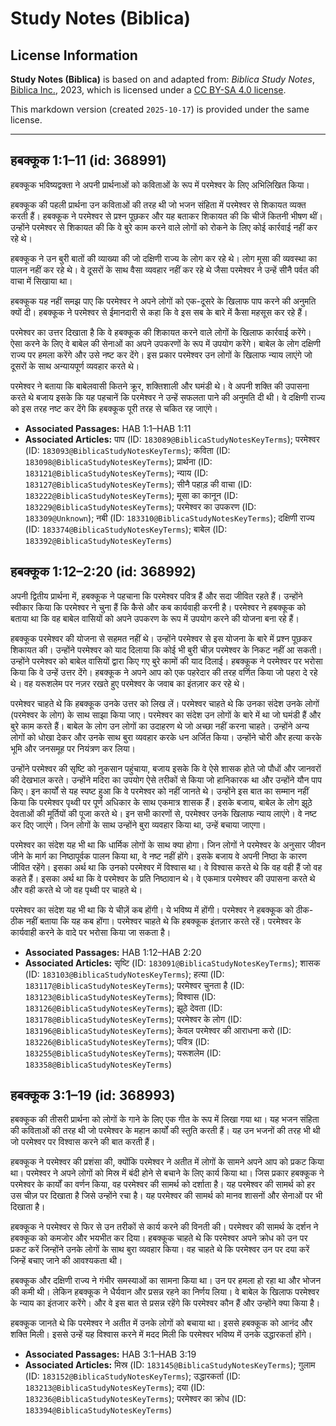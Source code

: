 # Study Notes (Biblica)

## License Information

**Study Notes (Biblica)** is based on and adapted from: _Biblica Study Notes_, [Biblica Inc.](https://www.biblica.com/), 2023, which is licensed under a [CC BY-SA 4.0 license](https://creativecommons.org/licenses/by-sa/4.0/legalcode.en).

This markdown version (created `2025-10-17`) is provided under the same license.



--------------------------------

## हबक्कूक 1:1–11 (id: 368991)

हबक्कूक भविष्यद्वक्ता ने अपनी प्रार्थनाओं को कविताओं के रूप में परमेश्वर के लिए अभिलिखित किया।

हबक्कूक की पहली प्रार्थना उन कविताओं की तरह थी जो भजन संहिता में परमेश्वर से शिकायत व्यक्त करती हैं। हबक्कूक ने परमेश्वर से प्रश्न पूछकर और यह बताकर शिकायत की कि चीजें कितनी भीषण थीं। उन्होंने परमेश्वर से शिकायत की कि वे बुरे काम करने वाले लोगों को रोकने के लिए कोई कार्रवाई नहीं कर रहे थे।

हबक्कूक ने उन बुरी बातों की व्याख्या की जो दक्षिणी राज्य के लोग कर रहे थे। लोग मूसा की व्यवस्था का पालन नहीं कर रहे थे। वे दूसरों के साथ वैसा व्यवहार नहीं कर रहे थे जैसा परमेश्वर ने उन्हें सीनै पर्वत की वाचा में सिखाया था।

हबक्कूक यह नहीं समझ पाए कि परमेश्वर ने अपने लोगों को एक\-दूसरे के खिलाफ पाप करने की अनुमति क्यों दी। हबक्कूक ने परमेश्वर से ईमानदारी से कहा कि वे इस सब के बारे में कैसा महसूस कर रहे हैं।

परमेश्वर का उत्तर दिखाता है कि वे हबक्कूक की शिकायत करने वाले लोगों के खिलाफ कार्रवाई करेंगे। ऐसा करने के लिए वे बाबेल की सेनाओं का अपने उपकरणों के रूप में उपयोग करेंगे। बाबेल के लोग दक्षिणी राज्य पर हमला करेंगे और उसे नष्ट कर देंगे। इस प्रकार परमेश्वर उन लोगों के खिलाफ न्याय लाएंगे जो दूसरों के साथ अन्यायपूर्ण व्यवहार करते थे।

परमेश्वर ने बताया कि बाबेलवासी कितने क्रूर, शक्तिशाली और घमंडी थे। वे अपनी शक्ति की उपासना करते थे बजाय इसके कि यह पहचानें कि परमेश्वर ने उन्हें सफलता पाने की अनुमति दी थी। वे दक्षिणी राज्य को इस तरह नष्ट कर देंगे कि हबक्कूक पूरी तरह से चकित रह जाएंगे।

* **Associated Passages:** HAB 1:1–HAB 1:11
* **Associated Articles:** पाप (ID: `183089@BiblicaStudyNotesKeyTerms`); परमेश्वर (ID: `183093@BiblicaStudyNotesKeyTerms`); कविता (ID: `183098@BiblicaStudyNotesKeyTerms`); प्रार्थना (ID: `183121@BiblicaStudyNotesKeyTerms`); न्याय  (ID: `183127@BiblicaStudyNotesKeyTerms`); सीनै पहाड़ की वाचा (ID: `183222@BiblicaStudyNotesKeyTerms`); मूसा का कानून (ID: `183229@BiblicaStudyNotesKeyTerms`); परमेश्वर का उपकरण (ID: `183309@Unknown`); नबी (ID: `183310@BiblicaStudyNotesKeyTerms`); दक्षिणी राज्य (ID: `183374@BiblicaStudyNotesKeyTerms`); बाबेल  (ID: `183392@BiblicaStudyNotesKeyTerms`)

## हबक्कूक 1:12–2:20 (id: 368992)

अपनी द्वितीय प्रार्थना में, हबक्कूक ने पहचाना कि परमेश्वर पवित्र हैं और सदा जीवित रहते हैं। उन्होंने स्वीकार किया कि परमेश्वर ने चुना हैं कि कैसे और कब कार्यवाही करनी है। परमेश्वर ने हबक्कूक को बताया था कि वह बाबेल वासियों को अपने उपकरण के रूप में उपयोग करने की योजना बना रहे हैं।

हबक्कूक परमेश्वर की योजना से सहमत नहीं थे। उन्होंने परमेश्वर से इस योजना के बारे में प्रश्न पूछकर शिकायत की। उन्होंने परमेश्वर को याद दिलाया कि कोई भी बुरी चीज़ परमेश्वर के निकट नहीं आ सकती। उन्होंने परमेश्वर को बाबेल वासियों द्वारा किए गए बुरे कामों की याद दिलाई। हबक्कूक ने परमेश्वर पर भरोसा किया कि वे उन्हें उत्तर देंगे। हबक्कूक ने अपने आप को एक पहरेदार की तरह वर्णित किया जो पहरा दे रहे थे। वह यरूशलेम पर नज़र रखते हुए परमेश्‍वर के जवाब का इंतज़ार कर रहे थे।

परमेश्वर चाहते थे कि हबक्कूक उनके उत्तर को लिख लें। परमेश्वर चाहते थे कि उनका संदेश उनके लोगों (परमेश्वर के लोग) के साथ साझा किया जाए। परमेश्वर का संदेश उन लोगों के बारे में था जो घमंडी हैं और बुरे काम करते हैं। बाबेल के लोग उन लोगों का उदाहरण थे जो अच्छा नहीं करना चाहते। उन्होंने अन्य लोगों को धोखा देकर और उनके साथ बुरा व्यवहार करके धन अर्जित किया। उन्होंने चोरी और हत्या करके भूमि और जनसमूह पर नियंत्रण कर लिया।

उन्होंने परमेश्वर की सृष्टि को नुकसान पहुंचाया, बजाय इसके कि वे ऐसे शासक होते जो पौधों और जानवरों की देखभाल करते। उन्होंने मदिरा का उपयोग ऐसे तरीकों से किया जो हानिकारक था और उन्होंने यौन पाप किए। इन कार्यों से यह स्पष्ट हुआ कि वे परमेश्वर को नहीं जानते थे। उन्होंने इस बात का सम्मान नहीं किया कि परमेश्वर पृथ्वी पर पूर्ण अधिकार के साथ एकमात्र शासक हैं। इसके बजाय, बाबेल के लोग झूठे देवताओं की मूर्तियों की पूजा करते थे। इन सभी कारणों से, परमेश्वर उनके खिलाफ न्याय लाएंगे। वे नष्ट कर दिए जाएंगे। जिन लोगों के साथ उन्होंने बुरा व्यवहार किया था, उन्हें बचाया जाएगा।

परमेश्वर का संदेश यह भी था कि धार्मिक लोगों के साथ क्या होगा। जिन लोगों ने परमेश्वर के अनुसार जीवन जीने के मार्ग का निष्ठापूर्वक पालन किया था, वे नष्ट नहीं होंगे। इसके बजाय वे अपनी निष्ठा के कारण जीवित रहेंगे। इसका अर्थ था कि उनको परमेश्वर में विश्वास था। वे विश्वास करते थे कि वह वही हैं जो वह कहते हैं। इसका अर्थ था कि वे परमेश्वर के प्रति निष्ठावान थे। वे एकमात्र परमेश्वर की उपासना करते थे और वही करते थे जो वह पृथ्वी पर चाहते थे।

परमेश्वर का संदेश यह भी था कि ये चीज़ें कब होंगी। ये भविष्य में होंगी। परमेश्वर ने हबक्कूक को ठीक\-ठीक नहीं बताया कि यह कब होंगा। परमेश्वर चाहते थे कि हबक्कूक इंतज़ार करते रहें। परमेश्‍वर के कार्यवाही करने के वादे पर भरोसा किया जा सकता है।

* **Associated Passages:** HAB 1:12–HAB 2:20
* **Associated Articles:** सृष्टि (ID: `183091@BiblicaStudyNotesKeyTerms`); शासक (ID: `183103@BiblicaStudyNotesKeyTerms`); हत्या (ID: `183117@BiblicaStudyNotesKeyTerms`); परमेश्वर चुनता है (ID: `183123@BiblicaStudyNotesKeyTerms`); विश्वास (ID: `183126@BiblicaStudyNotesKeyTerms`); झूठे देवता (ID: `183178@BiblicaStudyNotesKeyTerms`); परमेश्वर के लोग  (ID: `183196@BiblicaStudyNotesKeyTerms`); केवल परमेश्वर की आराधना करो (ID: `183226@BiblicaStudyNotesKeyTerms`); पवित्र (ID: `183255@BiblicaStudyNotesKeyTerms`); यरूशलेम (ID: `183358@BiblicaStudyNotesKeyTerms`)

## हबक्कूक 3:1–19 (id: 368993)

हबक्कूक की तीसरी प्रार्थना को लोगों के गाने के लिए एक गीत के रूप में लिखा गया था। यह भजन संहिता की कविताओं की तरह थी जो परमेश्वर के महान कार्यों की स्तुति करती हैं। यह उन भजनों की तरह भी थी जो परमेश्वर पर विश्वास करने की बात करती हैं।

हबक्कूक ने परमेश्वर की प्रशंसा की, क्योंकि परमेश्वर ने अतीत में लोगों के सामने अपने आप को प्रकट किया था। परमेश्वर ने अपने लोगों को मिस्र में बंदी होने से बचाने के लिए कार्य किया था। जिस प्रकार हबक्कूक ने परमेश्वर के कार्यों का वर्णन किया, वह परमेश्वर की सामर्थ को दर्शाता है। यह परमेश्वर की सामर्थ को हर उस चीज़ पर दिखाता है जिसे उन्होंने रचा है। यह परमेश्वर की सामर्थ को मानव शासनों और सेनाओं पर भी दिखाता है।

हबक्कूक ने परमेश्वर से फिर से उन तरीकों से कार्य करने की विनती की। परमेश्वर की सामर्थ के दर्शन ने हबक्कूक को कमजोर और भयभीत कर दिया। हबक्कूक चाहते थे कि परमेश्वर अपने क्रोध को उन पर प्रकट करें जिन्होंने उनके लोगों के साथ बुरा व्यवहार किया। वह चाहते थे कि परमेश्वर उन पर दया करें जिन्हें बचाए जाने की आवश्यकता थी।

हबक्कूक और दक्षिणी राज्य ने गंभीर समस्याओं का सामना किया था। उन पर हमला हो रहा था और भोजन की कमी थी। लेकिन हबक्कूक ने धैर्यवान और प्रसन्न रहने का निर्णय लिया। वे बाबेल के खिलाफ परमेश्वर के न्याय का इंतजार करेंगे। और वे इस बात से प्रसन्न रहेंगे कि परमेश्वर कौन हैं और उन्होंने क्या किया है।

हबक्कूक जानते थे कि परमेश्वर ने अतीत में उनके लोगों को बचाया था। इससे हबक्कूक को आनंद और शक्ति मिली। इससे उन्हें यह विश्वास करने में मदद मिली कि परमेश्वर भविष्य में उनके उद्धारकर्ता होंगे।

* **Associated Passages:** HAB 3:1–HAB 3:19
* **Associated Articles:** मिस्र (ID: `183145@BiblicaStudyNotesKeyTerms`); गुलाम (ID: `183152@BiblicaStudyNotesKeyTerms`); उद्धारकर्ता (ID: `183213@BiblicaStudyNotesKeyTerms`); दया (ID: `183236@BiblicaStudyNotesKeyTerms`); परमेश्वर का क्रोध  (ID: `183394@BiblicaStudyNotesKeyTerms`)

